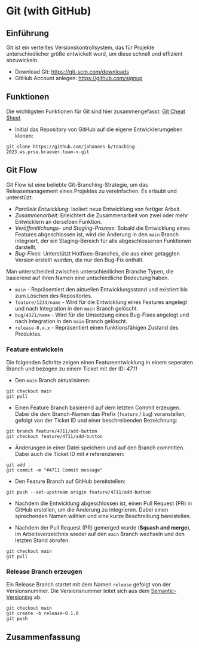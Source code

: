 # Git (with GitHub)

## Einführung

Git ist ein verteiltes Versionskontrollsystem, das für Projekte unterschiedlicher größe entwickelt wurd, um diese schnell und effizient abzuwickeln.

* Download Git: https://git-scm.com/downloads
* GitHub Account anlegen: https://github.com/signup

## Funktionen

Die wichtigsten Funktionen für Git sind hier zusammengefasst: [Git Cheat Sheet](https://education.github.com/git-cheat-sheet-education.pdf)

* Initial das Repository von GitHub auf die eigene Entwicklerumgeben klonen:
```
git clone https://github.com/johannes-b/teaching-2023.ws.prse.braeuer.team-x.git
```

## Git Flow

Git Flow ist eine beliebte Git-Branching-Strategie, um das Releasemanagement eines Projektes zu vereinfachen. Es erlaubt und unterstüzt: 

* *Parallele Entwicklung*: Isoliert neue Entwicklung von fertiger Arbeit.
* *Zusammenarbeit*: Erleichtert die Zusammenarbeit von zwei oder mehr Entwicklern an derselben Funktion.
* *Veröffentlichungs- und Staging-Prozess*: Sobald die Entwicklung eines Features abgeschlossen ist, wird die Änderung in den `main` Branch integriert, der ein Staging-Bereich für alle abgeschlossenen Funktionen darstellt.
* *Bug-Fixes*: Unterstützt Hotfixes–Branches, die aus einer getaggten Version erstellt wurden, die nur den Bug-Fix enthält.

Man unterscheided zwischen unterschiedlichen Branche Typen, die basierend auf ihren Namen eine untschiedliche Bedeutung haben.

* `main` - Repräsentiert den aktuellen Entwicklungsstand und existiert bis zum Löschen des Repositories.
* `feature/1234/name` - Wird für die Entwicklung eines Features angelegt und nach Integration in den `main` Branch gelöscht.
* `bug/4321/name` - Wird für die Umsetzung eines Bug-Fixes angelegt und nach Integration in den `main` Branch gelöscht. 
* `release-0.x.x` - Repräsentiert einen funktionsfähigen Zustand des Produktes. 

### Feature entwickeln

Die folgenden Schritte zeigen einen Featureentwicklung in einem seperaten Branch und bezogen zu einem Ticket mit der ID: *4711*

* Den `main` Branch aktualisieren:
```
git checkout main
git pull
```

* Einen Feature Branch basierend auf dem letzten Commit erzeugen. Dabei die dem Branch-Namen das Prefix (`feature` / `bug`) voranstellen, gefolgt von der Ticket ID und einer beschreibenden Bezeichnung:
```
git branch feature/4711/add-button
git checkout feature/4711/add-button
```

* Änderungen in einer Datei speichern und auf den Branch committen. Dabei auch die Ticket ID mit `#` referenzieren:
```
git add .
git commit -m "#4711 Commit message"
```

* Den Feature Branch auf GitHub bereitstellen:
```
git push --set-upstream origin feature/4711/add-button
```

* Nachdem die Entwicklung abgeschlossen ist, einen Pull Request (PR) in GitHub erstellen, um die Änderung zu integrieren. Dabei einen sprechenden Namen wählen und eine kurze Beschreibung bereistellen.

* Nachdem der Pull Request (PR) gemerged wurde (**Squash and merge**), im Arbeitsverzeichnis wieder auf den `main` Branch wechseln und den letzten Stand abrufen:
```
git checkout main
git pull
```

### Release Branch erzeugen

Ein Release Branch startet mit dem Namen `release` gefolgt von der Versionsnummer. Die Versionsnummer leitet sich aus dem [Semantic-Versioning](https://semver.org/) ab. 

```
git checkout main
git create -b release-0.1.0
git push
```

## Zusammenfassung





